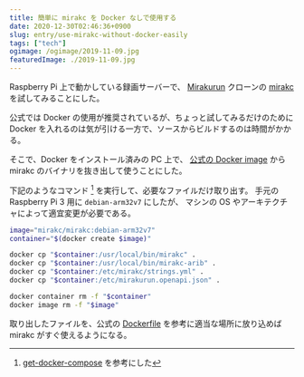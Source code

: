 ```yaml
---
title: 簡単に mirakc を Docker なしで使用する
date: 2020-12-30T02:46:36+0900
slug: entry/use-mirakc-without-docker-easily
tags: ["tech"]
ogimage: /ogimage/2019-11-09.jpg
featuredImage: ./2019-11-09.jpg
---
```


Raspberry Pi 上で動かしている録画サーバーで、
[Mirakurun](https://github.com/Chinachu/Mirakurun) クローンの
[mirakc](https://github.com/mirakc/mirakc) を試してみることにした。

公式では Docker の使用が推奨されているが、ちょっと試してみるだけのために
Docker を入れるのは気が引ける一方で、ソースからビルドするのは時間がかかる。

そこで、Docker をインストール済みの PC 上で、
[公式の Docker image](https://hub.docker.com/r/mirakc/mirakc) から
mirakc のバイナリを抜き出して使うことにした。

下記のようなコマンド [^1] を実行して、必要なファイルだけ取り出す。
手元の Raspberry Pi 3 用に `debian-arm32v7` にしたが、
マシンの OS やアーキテクチャによって適宜変更が必要である。

```bash
image="mirakc/mirakc:debian-arm32v7"
container="$(docker create $image)"

docker cp "$container:/usr/local/bin/mirakc" .
docker cp "$container:/usr/local/bin/mirakc-arib" .
docker cp "$container:/etc/mirakc/strings.yml" .
docker cp "$container:/etc/mirakurun.openapi.json" .

docker container rm -f "$container"
docker image rm -f "$image"
```

取り出したファイルを、公式の
[Dockerfile](https://github.com/mirakc/mirakc/blob/576b9b955a5326cc168c996ab10338f4aa6b082e/docker/Dockerfile.debian#L34-L37)
を参考に適当な場所に放り込めば mirakc がすぐ使えるようになる。

[^1]: [get-docker-compose](https://github.com/masnagam/sbc-scripts/blob/4a2b31335fedfab41ea336b0999ba1fd7100b9bb/get-docker-compose) を参考にした
